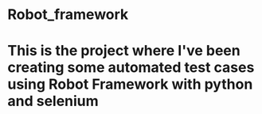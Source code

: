 # Robot_framework
# This is the project where I've been creating some automated test cases using Robot Framework with python and selenium
